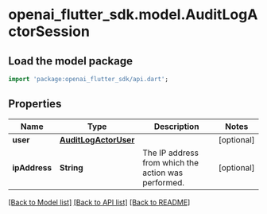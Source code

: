 # openai_flutter_sdk.model.AuditLogActorSession

## Load the model package
```dart
import 'package:openai_flutter_sdk/api.dart';
```

## Properties
Name | Type | Description | Notes
------------ | ------------- | ------------- | -------------
**user** | [**AuditLogActorUser**](AuditLogActorUser.md) |  | [optional] 
**ipAddress** | **String** | The IP address from which the action was performed. | [optional] 

[[Back to Model list]](../README.md#documentation-for-models) [[Back to API list]](../README.md#documentation-for-api-endpoints) [[Back to README]](../README.md)


